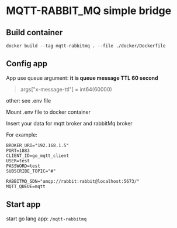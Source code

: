 # MQTT-RABBIT_MQ simple bridge

## Build container

`docker build --tag mqtt-rabbitmq . --file ./docker/Dockerfile`


## Config app


App use queue argument: **it is queue message TTL 60 second**
> args["x-message-ttl"] = int64(60000)

other: see .env file

Mount .env file to docker container

Insert your data for mqtt broker and rabbitMq broker

For example:

```
BROKER_URI="192.168.1.5"
PORT=1883
CLIENT_ID=go_mqtt_client
USER=test
PASSWORD=test
SUBSCRIBE_TOPIC="#"

RABBITMQ_SDN="amqp://rabbit:rabbit@localhost:5673/"
MQTT_QUEUE=mqtt
```

## Start app

start go lang app: `/mqtt-rabbitmq`